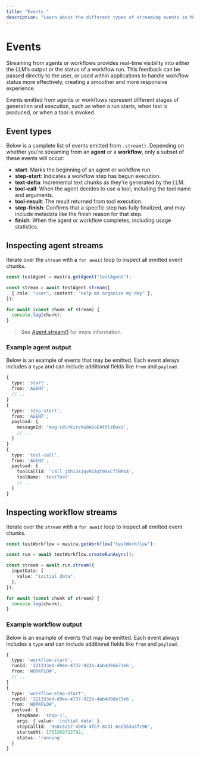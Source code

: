 ```yaml
---
title: "Events "
description: "Learn about the different types of streaming events in Mastra, including text deltas, tool calls, step events, and how to handle them in your applications."
---
```


# Events

Streaming from agents or workflows provides real-time visibility into either the LLM’s output or the status of a workflow run. This feedback can be passed directly to the user, or used within applications to handle workflow status more effectively, creating a smoother and more responsive experience.

Events emitted from agents or workflows represent different stages of generation and execution, such as when a run starts, when text is produced, or when a tool is invoked.

## Event types

Below is a complete list of events emitted from `.stream()`.
Depending on whether you’re streaming from an **agent** or a **workflow**, only a subset of these events will occur:

- **start**: Marks the beginning of an agent or workflow run.
- **step-start**: Indicates a workflow step has begun execution.
- **text-delta**: Incremental text chunks as they're generated by the LLM.
- **tool-call**: When the agent decides to use a tool, including the tool name and arguments.
- **tool-result**: The result returned from tool execution.
- **step-finish**: Confirms that a specific step has fully finalized, and may include metadata like the finish reason for that step.
- **finish**: When the agent or workflow completes, including usage statistics.

## Inspecting agent streams

Iterate over the `stream` with a `for await` loop to inspect all emitted event chunks.

```typescript {3,7} showLineNumbers copy
const testAgent = mastra.getAgent("testAgent");

const stream = await testAgent.stream([
  { role: "user", content: "Help me organize my day" },
]);

for await (const chunk of stream) {
  console.log(chunk);
}
```

> See [Agent.stream()](/docs/reference/streaming/agents/stream) for more information.

### Example agent output

Below is an example of events that may be emitted. Each event always includes a `type` and can include additional fields like `from` and `payload`.

```typescript {2,7,15}
{
  type: 'start',
  from: 'AGENT',
  // ..
}
{
  type: 'step-start',
  from: 'AGENT',
  payload: {
    messageId: 'msg-cdUrkirvXw8A6oE4t5lzDuxi',
    // ...
  }
}
{
  type: 'tool-call',
  from: 'AGENT',
  payload: {
    toolCallId: 'call_jbhi3s1qvR6Aqt9axCfTBMsA',
    toolName: 'testTool'
    // ..
  }
}
```

## Inspecting workflow streams

Iterate over the `stream` with a `for await` loop to inspect all emitted event chunks.

```typescript {5,11} showLineNumbers copy
const testWorkflow = mastra.getWorkflow("testWorkflow");

const run = await testWorkflow.createRunAsync();

const stream = await run.stream({
  inputData: {
    value: "initial data",
  },
});

for await (const chunk of stream) {
  console.log(chunk);
}
```

### Example workflow output

Below is an example of events that may be emitted. Each event always includes a `type` and can include additional fields like `from` and `payload`.

```typescript {2,8,11}
{
  type: 'workflow-start',
  runId: '221333ed-d9ee-4737-922b-4ab4d9de73e6',
  from: 'WORKFLOW',
  // ...
}
{
  type: 'workflow-step-start',
  runId: '221333ed-d9ee-4737-922b-4ab4d9de73e6',
  from: 'WORKFLOW',
  payload: {
    stepName: 'step-1',
    args: { value: 'initial data' },
    stepCallId: '9e8c5217-490b-4fe7-8c31-6e2353a3fc98',
    startedAt: 1755269732792,
    status: 'running'
  }
}
```
